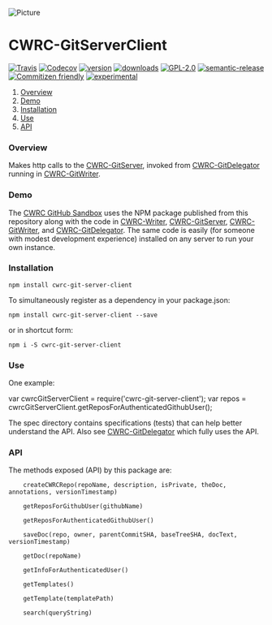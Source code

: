 ![Picture](http://www.cwrc.ca/wp-content/uploads/2010/12/CWRC_Dec-2-10_smaller.png)

# CWRC-GitServerClient

[![Travis](https://img.shields.io/travis/jchartrand/CWRC-GitServerClient.svg)](https://travis-ci.org/jchartrand/CWRC-GitServerClient)
[![Codecov](https://img.shields.io/codecov/c/github/jchartrand/CWRC-GitServerClient.svg)](https://codecov.io/gh/jchartrand/CWRC-GitServerClient)
[![version](https://img.shields.io/npm/v/cwrc-git-server-client.svg)](http://npm.im/cwrc-git-server-client)
[![downloads](https://img.shields.io/npm/dm/cwrc-git-server-client.svg)](http://npm-stat.com/charts.html?package=cwrc-git-server-client&from=2015-08-01)
[![GPL-2.0](https://img.shields.io/npm/l/cwrc-git-server-client.svg)](http://opensource.org/licenses/GPL-2.0)
[![semantic-release](https://img.shields.io/badge/%20%20%F0%9F%93%A6%F0%9F%9A%80-semantic--release-e10079.svg)](https://github.com/semantic-release/semantic-release)
[![Commitizen friendly](https://img.shields.io/badge/commitizen-friendly-brightgreen.svg)](http://commitizen.github.io/cz-cli/)
[![experimental](http://badges.github.io/stability-badges/dist/experimental.svg)](http://github.com/badges/stability-badges)

1. [Overview](#overview)
1. [Demo](#demo)
1. [Installation](#installation)
1. [Use](#use)
1. [API](#api)

### Overview

Makes http calls to the [CWRC-GitServer](https://github.com/cwrc/CWRC-GitServer), invoked from [CWRC-GitDelegator](https://github.com/jchartrand/CWRC-GitDelegator) running in [CWRC-GitWriter](https://github.com/cwrc/CWRC-GitWriter). 

### Demo 

The [CWRC GitHub Sandbox](http://208.75.74.217/editor_github.html) uses the NPM package published from this repository along with the code in [CWRC-Writer](https://github.com/jchartrand/CWRC-Writer), [CWRC-GitServer](https://github.com/jchartrand/CWRC-GitServer), [CWRC-GitWriter](https://github.com/jchartrand/CWRC-GitWriter), and [CWRC-GitDelegator](https://github.com/jchartrand/CWRC-GitDelegator). The same code is easily (for someone with modest development experience) installed on any server to run your own instance.

### Installation

`npm install cwrc-git-server-client`   

To simultaneously register as a dependency in your package.json:

`npm install cwrc-git-server-client --save`   

or in shortcut form:

`npm i -S cwrc-git-server-client`

### Use

One example:

var cwrcGitServerClient = require('cwrc-git-server-client');
var repos = cwrcGitServerClient.getReposForAuthenticatedGithubUser();

The spec directory contains specifications (tests) that can help better understand the API. Also see [CWRC-GitDelegator](https://github.com/jchartrand/CWRC-GitDelegoator) which fully uses the API.

### API

The methods exposed (API) by this package are:

```
	createCWRCRepo(repoName, description, isPrivate, theDoc, annotations, versionTimestamp)

	getReposForGithubUser(githubName)

    getReposForAuthenticatedGithubUser()

    saveDoc(repo, owner, parentCommitSHA, baseTreeSHA, docText, versionTimestamp)

    getDoc(repoName)

    getInfoForAuthenticatedUser()

    getTemplates()

    getTemplate(templatePath)

    search(queryString)

```